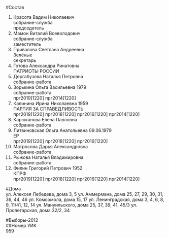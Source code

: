 #Состав  
1. Красота Вадим Николаевич  
    собрание-служба  
    председатель  
2. Мамон Виталий Всеволодович  
    собрание-служба  
    заместитель  
3. Привалова Светлана Андреевна  
    Зелёные  
    секретарь  
4. Готова Александра Ринатовна  
    ПАТРИОТЫ РОССИИ  
5. Дергабузова Наталья Петровна  
    собрание-работа  
6. Зорькина Ольга Васильевна 1979  
    собрание-работа  
    прг2019[1220] прг2014[1220]  
7. Калинина Ирина Николаевна 1959  
    ПАРТИЯ ЗА СПРАВЕДЛИВОСТЬ  
    прг2019[1220] прг2018[1220] прг2016[1220] прг2014[1220]  
8. Карюканова Елена Павловна  
    собрание-работа  
9. Литвиновская Ольга Анатольевна 09.06.1979  
    ЕР  
    прг2019[1220] прг2018[1220] прг2016[1220]  
10. Матросова Дарья Александровна  
    собрание-работа  
11. Рыжова Наталья Владимировна  
    собрание-работа  
12. Филин Григорий Петрович 1952  
    КПРФ  
    прг2019[1220] прг2018[1220] прг2016[1220] прг2014[1220]  
  
#Дома  
ул. Алексея Лебедева, дома 3, 5 ул. Аммермана, дома 25, 27, 29, 30, 31, 36, 44, 46 ул. Комсомола, дома 15, 17 ул. Ленинградская, дома 3, 4, 6, 8, 9, 11/41, 12, 14 ул. Мануильского, дома 25, 37, 39, 41, 45/3 ул. Пролетарская, дома 32/2, 34  
  
#Выборы-2012  
##Номер УИК  
959  
